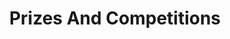 ---
# This topic lives at
# https://digital.gov/topics/prizes-and-competitions

# Topic Title
title: "Prizes And Competitions"

# description — keep it short and clear
summary: ""

# Weight
weight: 1

# For more information on managing topics,
# see https://github.com/GSA/digitalgov.gov/wiki/topics
---